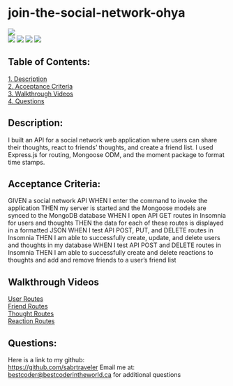 # join-the-social-network-ohya

![](https://img.shields.io/badge/Created%20by-Shareef%20Rossetti-blue?style=for-the-badge)  
![](https://img.shields.io/badge/Database-MongoDB-yellow?style=flat-square&logo=mongoDB) ![](https://img.shields.io/badge/npm%20package-express-orange?style=flat-square&logo=npm) ![](https://img.shields.io/badge/npm%20package-mongoose-cyan?style=flat-square&logo=npm) ![](https://img.shields.io/badge/npm%20package-moment-%3CCOLOR%3E?style=flat-square&logo=npm)

## Table of Contents:

[1. Description](#Description)  
[2. Acceptance Criteria](#Acceptance-Criteria)  
[3. Walkthrough Videos](#Walkthrough-Videos)  
[4. Questions](#Questions)

## Description:

I built an API for a social network web application where users can share their thoughts, react to friends’ thoughts, and create a friend list. I used Express.js for routing, Mongoose ODM, and the moment package to format time stamps.

## Acceptance Criteria:

GIVEN a social network API
WHEN I enter the command to invoke the application
THEN my server is started and the Mongoose models are synced to the MongoDB database
WHEN I open API GET routes in Insomnia for users and thoughts
THEN the data for each of these routes is displayed in a formatted JSON
WHEN I test API POST, PUT, and DELETE routes in Insomnia
THEN I am able to successfully create, update, and delete users and thoughts in my database
WHEN I test API POST and DELETE routes in Insomnia
THEN I am able to successfully create and delete reactions to thoughts and add and remove friends to a user’s friend list

## Walkthrough Videos

[User Routes](https://streamable.com/htbpgp)  
[Friend Routes](https://streamable.com/bhx53s)  
[Thought Routes](https://streamable.com/25n43x)  
[Reaction Routes](https://streamable.com/0sh5w4)

## Questions:

Here is a link to my github:  
https://github.com/sabrtraveler
Email me at:  
bestcoder@bestcoderintheworld.ca
for additional questions
